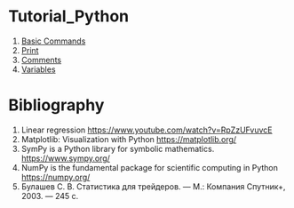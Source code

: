 # Tutorial_Python

1. [Basic Commands](https://github.com/sci4ever/Tutorial_Python/blob/main/Basic%20Commands.ipynb)
2. [Print](https://github.com/sci4ever/Tutorial_Python/blob/main/Print.ipynb)
3. [Comments](https://github.com/sci4ever/Tutorial_Python/blob/main/Comments.ipynb)
4. [Variables](https://github.com/sci4ever/Tutorial_Python/blob/main/Variables.ipynb)




# Bibliography 

1. Linear regression  https://www.youtube.com/watch?v=RpZzUFvuvcE 
2. Matplotlib: Visualization with Python https://matplotlib.org/
3. SymPy is a Python library for symbolic mathematics.    https://www.sympy.org/
4. NumPy is the fundamental package for scientific computing in Python https://numpy.org/
5. Булашев С. В. Статистика для трейдеров. — М.: Компания Спутник+, 2003. — 245 с.